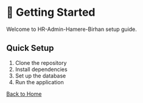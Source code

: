 # 🚀 Getting Started

Welcome to HR-Admin-Hamere-Birhan setup guide.

## Quick Setup

1. Clone the repository
2. Install dependencies
3. Set up the database
4. Run the application

[Back to Home](README.md)